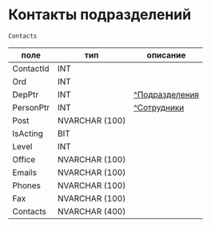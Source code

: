 # Контакты подразделений
`Contacts`

|поле|тип|описание|
|-|-|-|
| ContactId | INT |  |
| Ord | INT |  |
| DepPtr | INT | [^Подразделения](Deps.md) |
| PersonPtr | INT | [^Сотрудники](Persons.md) |
| Post | NVARCHAR (100) |  |
| IsActing | BIT |  |
| Level | INT |  |
| Office | NVARCHAR (100) |  |
| Emails | NVARCHAR (100) |  |
| Phones | NVARCHAR (100) |  |
| Fax | NVARCHAR (100) |  |
| Contacts | NVARCHAR (400) |  |
